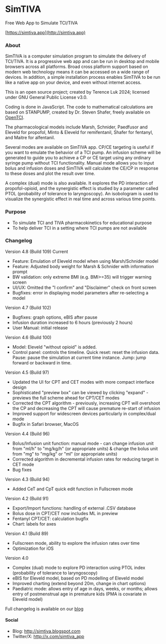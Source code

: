 # SimTIVA
 Free Web App to Simulate TCI/TIVA
 
 [https://simtiva.app](http://simtiva.app)

### About
SimTIVA is a computer simulation program to simulate the delivery of TCI/TIVA. It is a progressive web app and can be run in desktop and mobile browsers across all platforms. Broad cross platform support based on modern web technology means it can be accessed on a wide range of devices. In addition, a simple installation process enables SimTIVA to be run like a native app on your device, and even without internet access. 

This is an open source project; created by Terence Luk 2024; licensed under GNU General Public License v3.0.

Coding is done in JavaScript. The code to mathematical calculations are based on STANPUMP, created by Dr. Steven Shafer, freely available on [OpenTCI](http://opentci.org/code/stanpump).

The pharmacological models include Marsh, Schnider, Paedfusor and Eleveld for propofol, Minto & Eleveld for remifentanil, Shafer for fentanyl, and Maitre for alfentanil.

Several modes are available on SimTIVA app. CP/CE targeting is useful if you want to emulate the behavior of a TCI pump. An infusion scheme will be generated to guide you to achieve a CP or CE target using any ordinary syringe pump without TCI functionality. Manual mode allows you to input bolus and infusion doses and SimTIVA will calculate the CE/CP in response to these doses and plot the result over time. 

A complex (dual) mode is also available. It explores the PD interaction of propofol-opioid, and the synergistic effect is studied by a parameter called PTOL (probability of tolerance to laryngoscopy). An isobologram is used to visualize the synergistic effect in real time and across various time points.

### Purpose
- To simulate TCI and TIVA pharmacokinetics for educational purpose
- To help deliver TCI in a setting where TCI pumps are not available

### Changelog
 Version 4.8 (Build 109) Current
 - Feature: Emulation of Eleveld model when using Marsh/Schnider model
 - Feature: Adjusted body weight for Marsh & Schnider with information prompt
 - BW validation: only extreme BMI (e.g. BMI>=35) will trigger warning screen
 - UI/UX: Omitted the "I confirm" and "Disclaimer" check on front screen
 - Bugfixes: error in displaying model parameters after re-selecting a model
 
 Version 4.7 (Build 102)
 - Bugfixes: graph options, eBIS after pause
 - Infusion duration increased to 6 hours (previously 2 hours)
 - User Manual: initial release
   
 Version 4.6 (Build 100) 
 - Model: Eleveld "without opioid" is added.
 - Control panel: controls the timeline. Quick reset: reset the infusion data. Pause: pause the simulation at current time instance. Jump: jump forward or backward in time.
   
 Version 4.5 (Build 97) 
 - Updated the UI for CPT and CET modes with more compact interface design
 - Sophisticated "preview box" can be viewed by clicking "expand" - previews the full scheme ahead for CPT/CET modes
 - Corrected the CPT algorithm - previously, increasing CPT will overshoot the CP and decreasing the CPT will cause premature re-start of infusion
 - Improved support for widescreen devices particularly in complex/dual mode
 - Bugfix in Safari browser, MacOS
   
 Version 4.4 (Build 96)
 - Bolus/Infusion unit function: manual mode - can change infusion unit from "ml/h" to "mg/kg/h" (or appropriate units) & change the bolus unit from "mg" to "mg/kg" or "ml" (or appropriate units)
 - Corrected algorithm in decremental infusion rates for reducing target in CET mode
 - Bug fixes
   
 Version 4.3 (Build 94) 
 - Added CeT and CpT quick edit function in Fullscreen mode 
 
 Version 4.2 (Build 91)
 - Export/Import functions: handling of external .CSV database
 - Bolus dose in CPT/CET now includes ML in preview
 - Fentanyl CPT/CET: calculation bugfix
 - Chart: labels for axes
 
 Version 4.1 (Build 89)
 - Fullscreen mode, ability to explore the infusion rates over time
 - Optimization for iOS

 Version 4.0
 - Complex (dual) mode to explore PD interaction using PTOL index (probability of tolerance to laryngoscopy)
 - eBIS for Eleveld model, based on PD modelling of Eleveld model
 - Improved charting (extend beyond 20m, change in chart options)
 - Paediatric mode: allows entry of age in days, weeks, or months; allows entry of postmenstrual age in premature kids (PMA is covariate in Eleveld model)

 Full changelog is available on our [blog](https://simtiva.blogspot.com/p/changelog.html)

 #### Social
 - Blog: http://simtiva.blogspot.com
 - Twitter/X: http://x.com/simtiva_app
